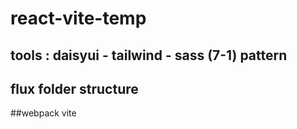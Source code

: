 # react-vite-temp

## tools : daisyui - tailwind - sass (7-1) pattern

## flux folder structure

##webpack vite
